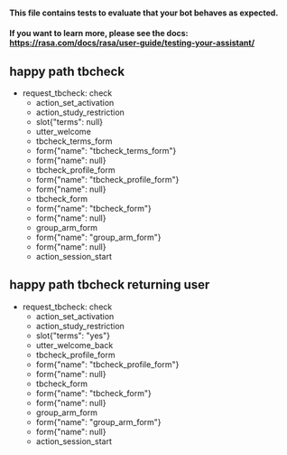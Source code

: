 #### This file contains tests to evaluate that your bot behaves as expected.
#### If you want to learn more, please see the docs: https://rasa.com/docs/rasa/user-guide/testing-your-assistant/

## happy path tbcheck
* request_tbcheck: check
  - action_set_activation
  - action_study_restriction
  - slot{"terms": null}
  - utter_welcome
  - tbcheck_terms_form
  - form{"name": "tbcheck_terms_form"}
  - form{"name": null}
  - tbcheck_profile_form
  - form{"name": "tbcheck_profile_form"}
  - form{"name": null}
  - tbcheck_form
  - form{"name": "tbcheck_form"}
  - form{"name": null}
  - group_arm_form
  - form{"name": "group_arm_form"}
  - form{"name": null}
  - action_session_start

## happy path tbcheck returning user
* request_tbcheck: check
  - action_set_activation
  - action_study_restriction
  - slot{"terms": "yes"}
  - utter_welcome_back
  - tbcheck_profile_form
  - form{"name": "tbcheck_profile_form"}
  - form{"name": null}
  - tbcheck_form
  - form{"name": "tbcheck_form"}
  - form{"name": null}
  - group_arm_form
  - form{"name": "group_arm_form"}
  - form{"name": null}
  - action_session_start
